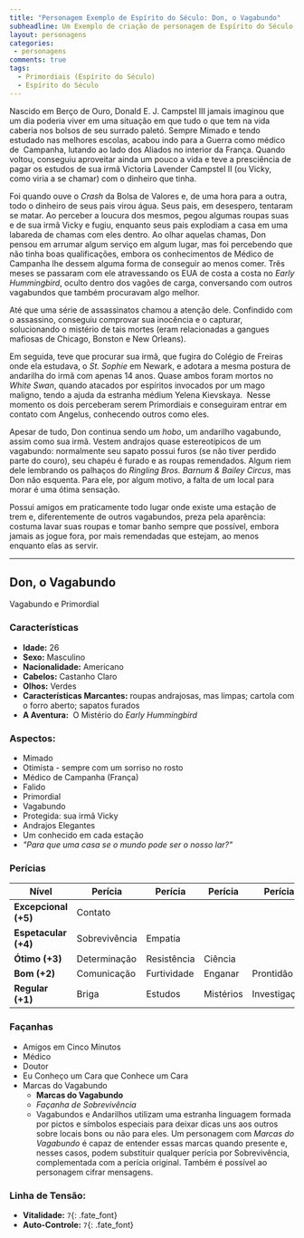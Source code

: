 ```yaml
---
title: "Personagem Exemplo de Espírito do Século: Don, o Vagabundo"
subheadline: Um Exemplo de criação de personagem de Espírito do Século, usando meu cenário pessoal Primordiais
layout: personagens
categories:
 - personagens
comments: true
tags:
  - Primordiais (Espírito do Século)
  - Espírito do Século
---
```


Nascido em Berço de Ouro, Donald E. J. Campstel III jamais imaginou que um dia poderia viver em uma situação em que tudo o que tem na vida caberia nos bolsos de seu surrado paletó. Sempre Mimado e tendo estudado nas melhores escolas, acabou indo para a Guerra como médico de  Campanha, lutando ao lado dos Aliados no interior da França. Quando voltou, conseguiu aproveitar ainda um pouco a vida e teve a presciência de pagar os estudos de sua irmã Victoria Lavender Campstel II (ou Vicky, como viria a se chamar) com o dinheiro que tinha.  

Foi quando ouve o _Crash_ da Bolsa de Valores e, de uma hora para a outra, todo o dinheiro de seus pais virou água. Seus pais, em desespero, tentaram se matar. Ao perceber a loucura dos mesmos, pegou algumas roupas suas e de sua irmã Vicky e fugiu, enquanto seus pais explodiam a casa em uma labareda de chamas com eles dentro. Ao olhar aquelas chamas, Don pensou em arrumar algum serviço em algum lugar, mas foi percebendo que não tinha boas qualificações, embora os conhecimentos de Médico de Campanha lhe dessem alguma forma de conseguir ao menos comer. Três meses se passaram com ele atravessando os EUA de costa a costa no _Early Hummingbird_, oculto dentro dos vagões de carga, conversando com outros vagabundos que também procuravam algo melhor.  

Até que uma série de assassinatos chamou a atenção dele. Confindido com o assassino, conseguiu comprovar sua inocência e o capturar, solucionando o mistério de tais mortes (eram relacionadas a gangues mafiosas de Chicago, Bonston e New Orleans).   

Em seguida, teve que procurar sua irmã, que fugira do Colégio de Freiras onde ela estudava, o _St. Sophie_ em Newark, e adotara a mesma postura de andarilha do irmã com apenas 14 anos. Quase ambos foram mortos no _White Swan_, quando atacados por espíritos invocados por um mago maligno, tendo a ajuda da estranha médium Yelena Kievskaya.  Nesse momento os dois perceberam serem Primordiais e conseguiram entrar em contato com Angelus, conhecendo outros como eles.  

Apesar de tudo, Don continua sendo um _hobo_, um andarilho vagabundo, assim como sua irmã. Vestem andrajos quase estereotípicos de um vagabundo: normalmente seu sapato possui furos (se não tiver perdido parte do couro), seu chapéu é furado e as roupas remendados. Algum riem dele lembrando os palhaços do _Ringling Bros. Barnum & Bailey Circus_, mas Don não esquenta. Para ele, por algum motivo, a falta de um local para morar é uma ótima sensação.  

Possui amigos em praticamente todo lugar onde existe uma estação de trem e, diferentemente de outros vagabundos, preza pela aparência: costuma lavar suas roupas e tomar banho sempre que possível, embora jamais as jogue fora, por mais remendadas que estejam, ao menos enquanto elas as servir.  

---

##  Don, o Vagabundo  


Vagabundo e Primordial  

### Características

+ **Idade:** 26  
+ **Sexo:** Masculino
+ **Nacionalidade:** Americano
+ **Cabelos:** Castanho Claro
+ **Olhos:** Verdes  
+ **Características Marcantes:** roupas andrajosas, mas limpas; cartola com o forro aberto; sapatos furados  
+ **A Aventura:**  O Mistério do _Early Hummingbird_  

### Aspectos:

+ Mimado 
+ Otimista - sempre com um sorriso no rosto 
+ Médico de Campanha (França) 
+ Falido 
+ Primordial 
+ Vagabundo 
+ Protegida: sua irmã Vicky 
+ Andrajos Elegantes 
+ Um conhecido em cada estação 
+ _"Para que uma casa se o mundo pode ser o nosso lar?"_

### Perícias

| **Nível** | **Perícia** | **Perícia** | **Perícia** | **Perícia** | **Perícia** |
|-|-|-|-|-|-|
| __Excepcional (+5)__ | Contato | | | | |
| __Espetacular (+4)__ | Sobrevivência | Empatia | | | |
| __Ótimo (+3)__ | Determinação | Resistência | Ciência | | |
| __Bom (+2)__ | Comunicação | Furtividade | Enganar | Prontidão | |
| __Regular (+1)__ | Briga | Estudos | Mistérios | Investigação | Esportes |

### Façanhas

+ Amigos em Cinco Minutos
+ Médico
+ Doutor
+ Eu Conheço um Cara que Conhece um Cara
+ Marcas do Vagabundo
     + **Marcas do Vagabundo**
     + _Façanha de Sobrevivência_ 
     + Vagabundos e Andarilhos utilizam uma estranha linguagem formada por pictos e símbolos especiais para deixar dicas uns aos outros sobre locais bons ou não para eles. Um personagem com _Marcas do Vagabundo_ é capaz de entender essas marcas quando presente e, nesses casos, podem substituir qualquer perícia por Sobrevivência, complementada com a perícia original. Também é possível ao personagem cifrar mensagens.  

### **Linha de Tensão:** 

+  **Vitalidade:** `7`{: .fate_font}
+  **Auto-Controle:** `7`{: .fate_font}
